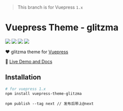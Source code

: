 > This branch is for Vuepress `1.x`

# Vuepress Theme - glitzma

[![](https://img.shields.io/circleci/project/github/glitzma/vuepress-theme-glitzma/master.svg?style=flat)](https://circleci.com/gh/glitzma/vuepress-theme-glitzma)
[![](https://img.shields.io/npm/v/vuepress-theme-glitzma/latest.svg?style=flat)](https://www.npmjs.com/package/vuepress-theme-glitzma)
[![](https://img.shields.io/npm/v/vuepress-theme-glitzma/next.svg?style=flat)](https://www.npmjs.com/package/vuepress-theme-glitzma)
[![](https://img.shields.io/github/license/glitzma/vuepress-theme-glitzma.svg?style=flat)](https://github.com/glitzma/vuepress-theme-glitzma/blob/master/LICENSE)

:heart: glitzma theme for [Vuepress](https://vuepress.vuejs.org)

:book: [Live Demo and Docs](https://www.mamingjuan.cn)

## Installation

```sh
# for vuepress 1.x
npm install vuepress-theme-glitzma
```

```$xslt
npm publish --tag next // 发布后带上@next
```
